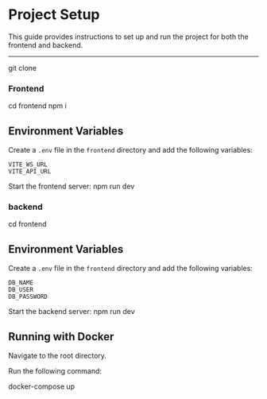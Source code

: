 # Project Setup

This guide provides instructions to set up and run the project for both the frontend and backend.

---

git clone [<your-backend-repo-url>](https://github.com/SsagarikaR/queue-management)

### Frontend

cd frontend
npm i

## Environment Variables

Create a `.env` file in the `frontend` directory and add the following variables:

```env
VITE_WS_URL
VITE_API_URL
```

Start the frontend server:
npm run dev

### backend

cd frontend

## Environment Variables

Create a `.env` file in the `frontend` directory and add the following variables:

```env
DB_NAME
DB_USER
DB_PASSWORD

```

Start the backend server:
npm run dev

## Running with Docker

Navigate to the root directory.

Run the following command:

docker-compose up
